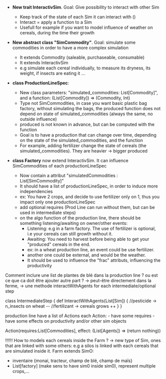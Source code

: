 
- **New trait InteractivSim**. Goal: Give possibility to interact with other Sim
  - Keep track of the state of each Sim it can interact with ()
  - Interact = apply a function to a Sim
  - Usefull for example if you want to model influence of weather on cereals, during the time their growth
   
- **New abstract class "SimCommodity"**. Goal: simulate some commodities in order to have a more complex simulation
  - It extends Commodity (saleable, purchaseable, consumable)
  - It extends InteractivSim 
  - e.g simulate each cereal individually, to measure its dryness, its weight, if insects are eating it ...

- **class ProductionLineSpec**:
  - New class parameters: "simulated_commodities: List[Commodity]", and a function: (List[Commodity]) => (Commodity, Int)
  - Type not SimCommodities, in case you want basic plastic bag factory, without simulating the bags, the produced function does not depend on state of simulated_commodities (always the same, no outside influence)
  - produced is not known in advance, but can be computed with the function
  - Goal is to have a production that can change over time, depending on the state of the simulated_commodities, and the function
  - For example, adding fertilizer change the state of cereals (the simulated_commodities). They are heavier -> bigger produced
  
  
- **class Factory** now extend InteractivSim. It can influence SimCommodities of each productionLineSpec
  - Now contain a attribut "simulatedCommodities : List[SimCommodity]"
  - It should have a list of productionLineSpec, in order to induce more independencies
  - ex: You have 2 crops, and decide to use fertilizer only on 1, thus you impact only one productionLineSpec
  - add optional requires (Prod Line can run without them, but can be used in intermediate steps)
  - on the algo function of the production line, there should be something listening/awaiting on owner/other events:
    - Listening: e.g in a farm factory. The use of fertilizer is optional, i.e your cereals can still growth without it. 
    - Awaiting: You need to harvest before being able to get your "produced" cereals in the end.
    - ex: in a wheat production line, an event could be use fertilizer. 
    - another one could be external, and would be the weather.
    - It should be used to influence the "frac" attributs, influencing the productivity













Comment inclure une list de plantes de blé dans la production line ?  ou est ce que ca doit être ajouter autre part ? -> peut-être directement dans la ferme, -> une methode interactWithAgents for each intermediate/optional step 

class IntermediateStep {
    def InteractWithAgents(List[Sim]) {
        //pesticide -> n_insects on wheat -- 
        //fertilizant -> cereals grows ++
    }
}


production line have a list of Actions 
each Action: 
    - have some requires
    - have some effects on productivity and/or other sim objects

Action(requires:List[Commodities], effect: (List[Agents]) => (return nothing))




!!!!!! How to models each cereals inside the Farm ? 
-> new type of Sim, ones that are linked with some others:
    e.g a silos is linked with each cereals that are simulated inside it. 
Farm extends SimO: 
- inventaire {monai, tracteur, champ de blé, champ de maïs}
- List[factory] (make sens to have sim0 inside sim0), represent multiple crops,...